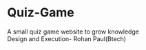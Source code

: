 # Quiz-Game
A small quiz game website to grow knowledge
<br>
Design and Execution- Rohan Paul(Btech)
